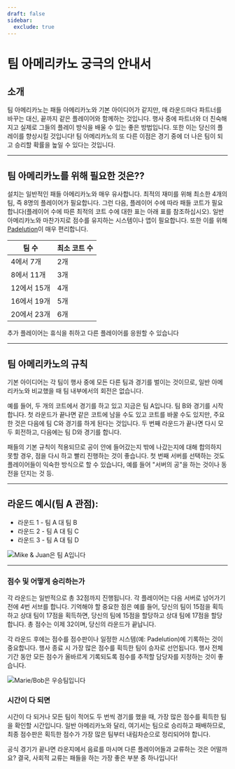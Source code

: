 ```yaml
---
draft: false
sidebar:
  exclude: true
---
```


# 팀 아메리카노 궁극의 안내서

## 소개
팀 아메리카노는 패들 아메리카노와 기본 아이디어가 같지만, 매 라운드마다 파트너를 바꾸는 대신, 끝까지 같은 플레이어와 함께하는 것입니다. 행사 중에 파트너와 더 친숙해지고 실제로 그들의 플레이 방식을 배울 수 있는 좋은 방법입니다. 또한 이는 당신의 플레이를 향상시킬 것입니다! 팀 아메리카노의 또 다른 이점은 경기 중에 더 나은 팀이 되고 승리할 확률을 높일 수 있다는 것입니다.

---

## 팀 아메리카노를 위해 필요한 것은??
설치는 일반적인 패들 아메리카노와 매우 유사합니다. 최적의 재미를 위해 최소한 4개의 팀, 즉 8명의 플레이어가 필요합니다. 그런 다음, 플레이어 수에 따라 패들 코트가 필요합니다(플레이어 수에 따른 최적의 코트 수에 대한 표는 아래 표를 참조하십시오). 일반 아메리카노와 마찬가지로 점수를 유지하는 시스템이나 앱이 필요합니다. 또한 이를 위해 [Padelution](https://www.padelution.com/americano)이 매우 편리합니다.

| 팀 수 | 최소 코트 수 |
|-------|--------------|
|  4에서 7개  |       2개       |
|  8에서 11개  |       3개       |
| 12에서 15개 |       4개       |
| 16에서 19개 |       5개       |
| 20에서 23개 |       6개       |

추가 플레이어는 휴식을 취하고 다른 플레이어를 응원할 수 있습니다

---

## 팀 아메리카노의 규칙
기본 아이디어는 각 팀이 행사 중에 모든 다른 팀과 경기를 벌이는 것이므로, 일반 아메리카노와 비교했을 때 팀 내부에서의 회전은 없습니다.

예를 들어, 두 개의 코트에서 경기를 하고 있고 지금은 팀 A입니다. 팀 B와 경기를 시작합니다. 첫 라운드가 끝나면 같은 코트에 남을 수도 있고 코트를 바꿀 수도 있지만, 주요한 것은 다음에 팀 C와 경기를 하게 된다는 것입니다. 두 번째 라운드가 끝나면 다시 모두 회전하고, 다음에는 팀 D와 경기를 합니다.

패들의 기본 규칙이 적용되므로 공이 안에 들어갔는지 밖에 나갔는지에 대해 합의하지 못할 경우, 점을 다시 하고 빨리 진행하는 것이 좋습니다. 첫 번째 서버를 선택하는 것도 플레이어들이 익숙한 방식으로 할 수 있습니다, 예를 들어 "서버의 공"을 하는 것이나 동전을 던지는 것 등.

---

## 라운드 예시(팀 A 관점):
- 라운드 1 - 팀 A 대 팀 B
- 라운드 2 - 팀 A 대 팀 C
- 라운드 3 - 팀 A 대 팀 D

![Mike & Juan은 팀 A입니다](/ko/images/team-americano.png "Mike & Juan은 팀 A입니다")

---

### 점수 및 어떻게 승리하는가
각 라운드는 일반적으로 총 32점까지 진행됩니다. 각 플레이어는 다음 서버로 넘어가기 전에 4번 서브를 합니다. 기억해야 할 중요한 점은 예를 들어, 당신의 팀이 15점을 획득하고 상대 팀이 17점을 획득하면, 당신의 팀에 15점을 할당하고 상대 팀에 17점을 할당합니다. 총 점수는 이제 32이며, 당신의 라운드가 끝납니다.

각 라운드 후에는 점수를 점수판이나 일정한 시스템(예: Padelution)에 기록하는 것이 중요합니다. 행사 종료 시 가장 많은 점수를 획득한 팀이 승자로 선언됩니다. 행사 전체 기간 동안 모든 점수가 올바르게 기록되도록 점수를 추적할 담당자를 지정하는 것이 좋습니다.

![Marie/Bob은 우승팀입니다](/ko/images/team-americano-scores.png "Marie/Bob은 우승팀입니다")

### 시간이 다 되면
시간이 다 되거나 모든 팀이 적어도 두 번씩 경기를 했을 때, 가장 많은 점수를 획득한 팀을 확인할 시간입니다. 일반 아메리카노와 달리, 여기서는 팀으로 승리하고 패배하므로, 최종 점수판은 획득한 점수가 가장 많은 팀부터 내림차순으로 정리되어야 합니다.

공식 경기가 끝나면 라운지에서 음료를 마시며 다른 플레이어들과 교류하는 것은 어떨까요? 결국, 사회적 교류는 패들을 하는 가장 좋은 부분 중 하나입니다!